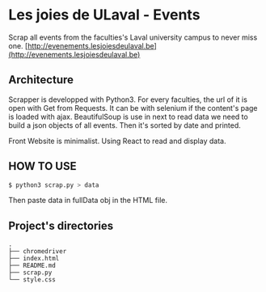 # Les joies de ULaval - Events

Scrap all events from the faculties's Laval university campus to never miss one.
[http://evenements.lesjoiesdeulaval.be](http://evenements.lesjoiesdeulaval.be)

## Architecture

Scrapper is developped with Python3.
For every faculties, the url of it is open with Get from Requests.
It can be with selenium if the content's page is loaded with ajax.
BeautifulSoup is use in next to read data we need to build a json objects of all events.
Then it's sorted by date and printed.

Front Website is minimalist. Using React to read and display data.

## HOW TO USE

```bash
$ python3 scrap.py > data
```
Then paste data in fullData obj in the HTML file.

## Project's directories
```
.
├── chromedriver
├── index.html
├── README.md
├── scrap.py
└── style.css
```
